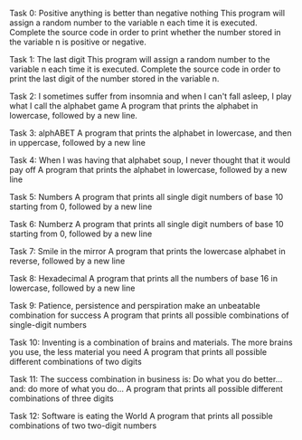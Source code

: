 Task 0: Positive anything is better than negative nothing
        This program will assign a random number to the variable n each time it is executed. Complete       the source code in order to print whether the number stored in the variable n is positive or negative.

Task 1: The last digit 
        This program will assign a random number to the variable n each time it is executed. Complete the source code in order to print the last digit of the number stored in the variable n.

Task 2: I sometimes suffer from insomnia and when I can't fall asleep, I play what I call the alphabet game 
        A program that prints the alphabet in lowercase, followed by a new line.

Task 3: alphABET 
        A program that prints the alphabet in lowercase, and then in uppercase, followed by a new line

Task 4: When I was having that alphabet soup, I never thought that it would pay off 
        A program that prints the alphabet in lowercase, followed by a new line

Task 5: Numbers
        A program that prints all single digit numbers of base 10 starting from 0, followed by a new line

Task 6: Numberz 
        A program that prints all single digit numbers of base 10 starting from 0, followed by a new line

Task 7: Smile in the mirror
        A program that prints the lowercase alphabet in reverse, followed by a new line

Task 8: Hexadecimal 
        A program that prints all the numbers of base 16 in lowercase, followed by a new line

Task 9: Patience, persistence and perspiration make an unbeatable combination for success
        A program that prints all possible combinations of single-digit numbers

Task 10: Inventing is a combination of brains and materials. The more brains you use, the less material you need
         A program that prints all possible different combinations of two digits

Task 11: The success combination in business is: Do what you do better... and: do more of what you do...
         A program that prints all possible different combinations of three digits

Task 12: Software is eating the World 
         A program that prints all possible combinations of two two-digit numbers   
